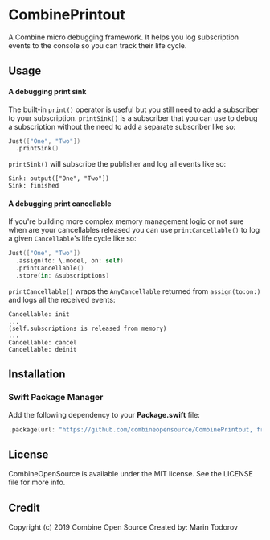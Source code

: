 # CombinePrintout

A Combine micro debugging framework. It helps you log subscription events to the console so you can track their life cycle.

## Usage

#### A debugging print sink

The built-in `print()` operator is useful but you still need to add a subscriber to your subscription. `printSink()` is a subscriber that you can use to debug a subscription without the need to add a separate subscriber like so:

```swift
Just(["One", "Two"])
  .printSink()
```

`printSink()` will subscribe the publisher and log all events like so:

```none
Sink: output(["One", "Two"]) 
Sink: finished
```

#### A debugging print cancellable

If you're building more complex memory management logic or not sure when are your cancellables released you can use `printCancellable()` to log a given `Cancellable`'s life cycle like so:

```swift
Just(["One", "Two"])
  .assign(to: \.model, on: self)
  .printCancellable()
  .store(in: &subscriptions)
```

`printCancellable()` wraps the `AnyCancellable` returned from `assign(to:on:)` and logs all the received events:

```none
Cancellable: init 
... 
(self.subscriptions is released from memory)
...
Cancellable: cancel 
Cancellable: deinit 
```

## Installation

### Swift Package Manager

Add the following dependency to your **Package.swift** file:

```swift
.package(url: "https://github.com/combineopensource/CombinePrintout, from: "0.2")
```
## License

CombineOpenSource is available under the MIT license. See the LICENSE file for more info.


## Credit

Copyright (c) 2019 Combine Open Source
Created by: Marin Todorov
